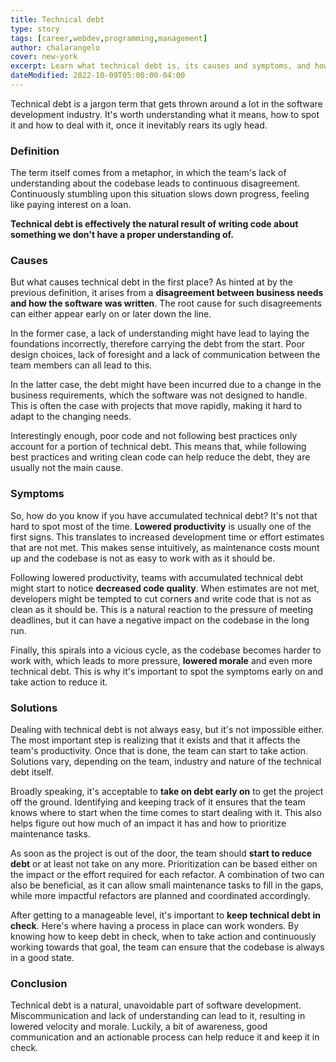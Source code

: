 ```yaml
---
title: Technical debt
type: story
tags: [career,webdev,programming,management]
author: chalarangelo
cover: new-york
excerpt: Learn what technical debt is, its causes and symptoms, and how to deal with it.
dateModified: 2022-10-09T05:00:00-04:00
---
```


Technical debt is a jargon term that gets thrown around a lot in the software development industry. It's worth understanding what it means, how to spot it and how to deal with it, once it inevitably rears its ugly head.

### Definition

The term itself comes from a metaphor, in which the team's lack of understanding about the codebase leads to continuous disagreement. Continuously stumbling upon this situation slows down progress, feeling like paying interest on a loan.

**Technical debt is effectively the natural result of writing code about something we don't have a proper understanding of.**

### Causes

But what causes technical debt in the first place? As hinted at by the previous definition, it arises from a **disagreement between business needs and how the software was written**. The root cause for such disagreements can either appear early on or later down the line.

In the former case, a lack of understanding might have lead to laying the foundations incorrectly, therefore carrying the debt from the start. Poor design choices, lack of foresight and a lack of communication between the team members can all lead to this.

In the latter case, the debt might have been incurred due to a change in the business requirements, which the software was not designed to handle. This is often the case with projects that move rapidly, making it hard to adapt to the changing needs.

Interestingly enough, poor code and not following best practices only account for a portion of technical debt. This means that, while following best practices and writing clean code can help reduce the debt, they are usually not the main cause.

### Symptoms

So, how do you know if you have accumulated technical debt? It's not that hard to spot most of the time. **Lowered productivity** is usually one of the first signs. This translates to increased development time or effort estimates that are not met. This makes sense intuitively, as maintenance costs mount up and the codebase is not as easy to work with as it should be.

Following lowered productivity, teams with accumulated technical debt might start to notice **decreased code quality**. When estimates are not met, developers might be tempted to cut corners and write code that is not as clean as it should be. This is a natural reaction to the pressure of meeting deadlines, but it can have a negative impact on the codebase in the long run.

Finally, this spirals into a vicious cycle, as the codebase becomes harder to work with, which leads to more pressure, **lowered morale** and even more technical debt. This is why it's important to spot the symptoms early on and take action to reduce it.

### Solutions

Dealing with technical debt is not always easy, but it's not impossible either. The most important step is realizing that it exists and that it affects the team's productivity. Once that is done, the team can start to take action. Solutions vary, depending on the team, industry and nature of the technical debt itself.

Broadly speaking, it's acceptable to **take on debt early on** to get the project off the ground. Identifying and keeping track of it ensures that the team knows where to start when the time comes to start dealing with it. This also helps figure out how much of an impact it has and how to prioritize maintenance tasks.

As soon as the project is out of the door, the team should **start to reduce debt** or at least not take on any more. Prioritization can be based either on the impact or the effort required for each refactor. A combination of two can also be beneficial, as it can allow small maintenance tasks to fill in the gaps, while more impactful refactors are planned and coordinated accordingly.

After getting to a manageable level, it's important to **keep technical debt in check**. Here's where having a process in place can work wonders. By knowing how to keep debt in check, when to take action and continuously working towards that goal, the team can ensure that the codebase is always in a good state.

### Conclusion

Technical debt is a natural, unavoidable part of software development. Miscommunication and lack of understanding can lead to it, resulting in lowered velocity and morale. Luckily, a bit of awareness, good communication and an actionable process can help reduce it and keep it in check.
